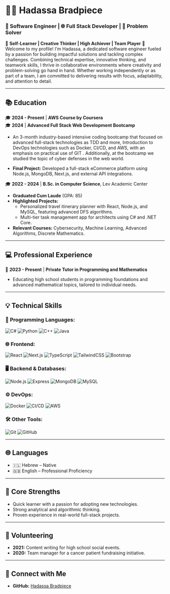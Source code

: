 # 👩‍💻 Hadassa Bradpiece  
### 🚀 Software Engineer | 🌐 Full Stack Developer | 🧩 Problem Solver  

🌟 **Self-Learner | Creative Thinker | High Achiever | Team Player** 🌟  
Welcome to my profile! 
 I'm Hadassa, a dedicated software engineer fueled by a passion for building impactful solutions and tackling complex challenges. Combining technical expertise, innovative thinking, and  teamwork skills, I thrive in collaborative environments where creativity and problem-solving go hand in hand. Whether working independently or as part of a team, I am committed to delivering results with focus, adaptability, and attention to detail. 
 
---

## 📚 **Education**  
🎓 **2024 - Present** | **AWS Course by Coursera**  
🎓 **2024** | **Advanced Full Stack Web Development Bootcamp**  
   - An 3-month industry-based intensive coding bootcamp that focused on advanced full-stack technologies as TDD and more, Introduction to DevOps technologies such as Docker, CI/CD, and AWS, with an emphasis on practical use of GIT .
 Additionally, at the bootcamp we studied the topic of cyber defenses in the web world.
  
   - **Final Project:** Developed a full-stack eCommerce platform using Node.js, MongoDB, Next.js, and external API integrations.  

🎓 **2022 - 2024** | **B.Sc. in Computer Science**, Lev Academic Center  
   - **Graduated Cum Laude** (GPA: 85)  
   - **Highlighted Projects:**  
     - Personalized travel itinerary planner with React, Node.js, and MySQL, featuring advanced DFS algorithms.  
     - Multi-tier task management app for architects using C# and .NET Core.  
   - **Relevant Courses:** Cybersecurity, Machine Learning, Advanced Algorithms, Discrete Mathematics.  

---

## 💻 **Professional Experience**  
📝 **2023 - Present** | **Private Tutor in Programming and Mathematics**  
   - Educating high school students in programming foundations and advanced mathematical topics, tailored to individual needs.  

---

## 💡 **Technical Skills**  

### 🔧 **Programming Languages:**  
<p>
<img src="https://img.shields.io/badge/-C%23-blue?logo=csharp&logoColor=white" alt="C#"/>
<img src="https://img.shields.io/badge/-Python-yellow?logo=python&logoColor=white" alt="Python"/>
<img src="https://img.shields.io/badge/-C%2B%2B-purple?logo=cplusplus&logoColor=white" alt="C++"/>
<img src="https://img.shields.io/badge/-Java-orange?logo=java&logoColor=white" alt="Java"/>
</p>

### 🌐 **Frontend:**  
<p>
<img src="https://img.shields.io/badge/-React-blue?logo=react&logoColor=white" alt="React"/>
<img src="https://img.shields.io/badge/-Next.js-black?logo=nextdotjs&logoColor=white" alt="Next.js"/>
<img src="https://img.shields.io/badge/-TypeScript-lightblue?logo=typescript&logoColor=white" alt="TypeScript"/>
<img src="https://img.shields.io/badge/-TailwindCSS-teal?logo=tailwindcss&logoColor=white" alt="TailwindCSS"/>
<img src="https://img.shields.io/badge/-Bootstrap-violet?logo=bootstrap&logoColor=white" alt="Bootstrap"/>
</p>

### 🖥️ **Backend & Databases:**  
<p>
<img src="https://img.shields.io/badge/-Node.js-green?logo=nodedotjs&logoColor=white" alt="Node.js"/>
<img src="https://img.shields.io/badge/-Express-grey?logo=express&logoColor=white" alt="Express"/>
<img src="https://img.shields.io/badge/-MongoDB-green?logo=mongodb&logoColor=white" alt="MongoDB"/>
<img src="https://img.shields.io/badge/-MySQL-blue?logo=mysql&logoColor=white" alt="MySQL"/>
</p>

### ⚙️ **DevOps:**  
<p>
<img src="https://img.shields.io/badge/-Docker-blue?logo=docker&logoColor=white" alt="Docker"/>
<img src="https://img.shields.io/badge/-CI%2FCD-orange?logo=githubactions&logoColor=white" alt="CI/CD"/>
<img src="https://img.shields.io/badge/-AWS-yellow?logo=amazonaws&logoColor=white" alt="AWS"/>
</p>

### 🛠️ **Other Tools:**  
<p>
<img src="https://img.shields.io/badge/-Git-black?logo=git&logoColor=white" alt="Git"/>
<img src="https://img.shields.io/badge/-GitHub-lightgrey?logo=github&logoColor=white" alt="GitHub"/>
</p>

---

## 🌐 **Languages**  
- 🇮🇱 Hebrew – Native  
- 🇬🇧 English – Professional Proficiency  

---

## 💪 **Core Strengths**  
- Quick learner with a passion for adopting new technologies.  
- Strong analytical and algorithmic thinking.  
- Proven experience in real-world full-stack projects.  

---

## 🤝 **Volunteering**  
- **2021:** Content writing for high school social events.  
- **2020:** Team manager for a cancer patient fundraising initiative.  

---

## 🔗 **Connect with Me**  
- **GitHub:** [Hadassa Bradpiece](https://github.com/hadassaBrad/hadassaBrad)  
